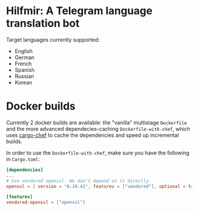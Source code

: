# Hilfmir: A Telegram language translation bot

Target languages currently supported:
- English
- German
- French
- Spanish
- Russian
- Korean

# Docker builds

Currently 2 docker builds are available: the "vanilla" multistage `Dockerfile` and the more advanced dependecies-caching `Dockerfile-with-chef`, which uses [cargo-chef](https://github.com/LukeMathWalker/cargo-chef) to cache the dependencies and speed up incremental builds. 

In order to use the `Dockerfile-with-chef`, make sure you have the following in `Cargo.toml`:

```toml
[dependencies]
...
# Use vendored openssl. We don't depend on it directly.
openssl = { version = "0.10.41", features = ["vendored"], optional = true }

[features]
vendored-openssl = ["openssl"]

```


